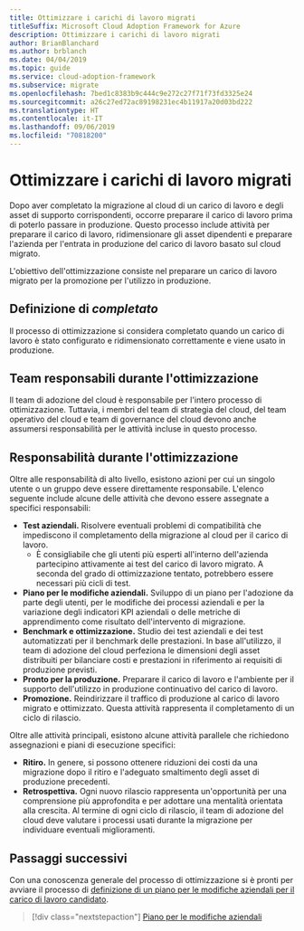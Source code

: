 ```yaml
---
title: Ottimizzare i carichi di lavoro migrati
titleSuffix: Microsoft Cloud Adoption Framework for Azure
description: Ottimizzare i carichi di lavoro migrati
author: BrianBlanchard
ms.author: brblanch
ms.date: 04/04/2019
ms.topic: guide
ms.service: cloud-adoption-framework
ms.subservice: migrate
ms.openlocfilehash: 7bed1c8383b9c444c9e272c27f71f73fd3325e24
ms.sourcegitcommit: a26c27ed72ac89198231ec4b11917a20d03bd222
ms.translationtype: HT
ms.contentlocale: it-IT
ms.lasthandoff: 09/06/2019
ms.locfileid: "70818200"
---
```

# <a name="optimize-migrated-workloads"></a>Ottimizzare i carichi di lavoro migrati

Dopo aver completato la migrazione al cloud di un carico di lavoro e degli asset di supporto corrispondenti, occorre preparare il carico di lavoro prima di poterlo passare in produzione. Questo processo include attività per preparare il carico di lavoro, ridimensionare gli asset dipendenti e preparare l'azienda per l'entrata in produzione del carico di lavoro basato sul cloud migrato.

L'obiettivo dell'ottimizzazione consiste nel preparare un carico di lavoro migrato per la promozione per l'utilizzo in produzione.

## <a name="definition-of-done"></a>Definizione di *completato*

Il processo di ottimizzazione si considera completato quando un carico di lavoro è stato configurato e ridimensionato correttamente e viene usato in produzione.

## <a name="accountability-during-optimization"></a>Team responsabili durante l'ottimizzazione

Il team di adozione del cloud è responsabile per l'intero processo di ottimizzazione. Tuttavia, i membri del team di strategia del cloud, del team operativo del cloud e team di governance del cloud devono anche assumersi responsabilità per le attività incluse in questo processo.

## <a name="responsibilities-during-optimization"></a>Responsabilità durante l'ottimizzazione

Oltre alle responsabilità di alto livello, esistono azioni per cui un singolo utente o un gruppo deve essere direttamente responsabile. L'elenco seguente include alcune delle attività che devono essere assegnate a specifici responsabili:

- **Test aziendali.** Risolvere eventuali problemi di compatibilità che impediscono il completamento della migrazione al cloud per il carico di lavoro.
  - È consigliabile che gli utenti più esperti all'interno dell'azienda partecipino attivamente ai test del carico di lavoro migrato. A seconda del grado di ottimizzazione tentato, potrebbero essere necessari più cicli di test.
- **Piano per le modifiche aziendali.** Sviluppo di un piano per l'adozione da parte degli utenti, per le modifiche dei processi aziendali e per la variazione degli indicatori KPI aziendali o delle metriche di apprendimento come risultato dell'intervento di migrazione.
- **Benchmark e ottimizzazione.** Studio dei test aziendali e dei test automatizzati per il benchmark delle prestazioni. In base all'utilizzo, il team di adozione del cloud perfeziona le dimensioni degli asset distribuiti per bilanciare costi e prestazioni in riferimento ai requisiti di produzione previsti.
- **Pronto per la produzione.** Preparare il carico di lavoro e l'ambiente per il supporto dell'utilizzo in produzione continuativo del carico di lavoro.
- **Promozione.** Reindirizzare il traffico di produzione al carico di lavoro migrato e ottimizzato. Questa attività rappresenta il completamento di un ciclo di rilascio.

Oltre alle attività principali, esistono alcune attività parallele che richiedono assegnazioni e piani di esecuzione specifici:

- **Ritiro.** In genere, si possono ottenere riduzioni dei costi da una migrazione dopo il ritiro e l'adeguato smaltimento degli asset di produzione precedenti.
- **Retrospettiva.** Ogni nuovo rilascio rappresenta un'opportunità per una comprensione più approfondita e per adottare una mentalità orientata alla crescita. Al termine di ogni ciclo di rilascio, il team di adozione del cloud deve valutare i processi usati durante la migrazione per individuare eventuali miglioramenti.

## <a name="next-steps"></a>Passaggi successivi

Con una conoscenza generale del processo di ottimizzazione si è pronti per avviare il processo di [definizione di un piano per le modifiche aziendali per il carico di lavoro candidato](./business-change-plan.md).

> [!div class="nextstepaction"]
> [Piano per le modifiche aziendali](./business-change-plan.md)
